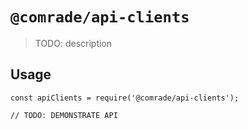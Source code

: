 # `@comrade/api-clients`

> TODO: description

## Usage

```
const apiClients = require('@comrade/api-clients');

// TODO: DEMONSTRATE API
```
